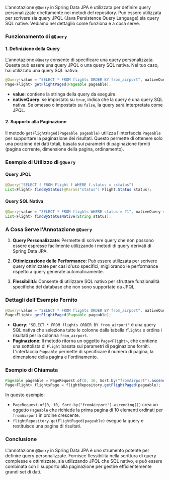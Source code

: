 L'annotazione `@Query` in Spring Data JPA è utilizzata per definire query personalizzate direttamente nei metodi del repository. Può essere utilizzata per scrivere sia query JPQL (Java Persistence Query Language) sia query SQL native. Vediamo nel dettaglio come funziona e a cosa serve.

### Funzionamento di `@Query`

#### 1. Definizione della Query

L'annotazione `@Query` consente di specificare una query personalizzata. Questa può essere una query JPQL o una query SQL nativa. Nel tuo caso, hai utilizzato una query SQL nativa:

```java
@Query(value = "SELECT * FROM flights ORDER BY from_airport", nativeQuery = true)
Page<Flight> getFlightPaged(Pageable pageable);
```

- **value**: contiene la stringa della query da eseguire.
- **nativeQuery**: se impostato su `true`, indica che la query è una query SQL nativa. Se omesso o impostato su `false`, la query sarà interpretata come JPQL.

#### 2. Supporto alla Paginazione

Il metodo `getFlightPaged(Pageable pageable)` utilizza l'interfaccia `Pageable` per supportare la paginazione dei risultati. Questo permette di ottenere solo una porzione dei dati totali, basata sui parametri di paginazione forniti (pagina corrente, dimensione della pagina, ordinamento).

### Esempio di Utilizzo di `@Query`

#### Query JPQL

```java
@Query("SELECT f FROM Flight f WHERE f.status = :status")
List<Flight> findByStatus(@Param("status") Flight.Status status);
```

#### Query SQL Nativa

```java
@Query(value = "SELECT * FROM flights WHERE status = ?1", nativeQuery = true)
List<Flight> findByStatusNative(String status);
```

### A Cosa Serve l'Annotazione `@Query`

1. **Query Personalizzate**: Permette di scrivere query che non possono essere espresse facilmente utilizzando i metodi di query derivati di Spring Data JPA.
   
2. **Ottimizzazione delle Performance**: Può essere utilizzata per scrivere query ottimizzate per casi d'uso specifici, migliorando le performance rispetto a query generate automaticamente.

3. **Flessibilità**: Consente di utilizzare SQL nativo per sfruttare funzionalità specifiche del database che non sono supportate da JPQL.

### Dettagli dell'Esempio Fornito

```java
@Query(value = "SELECT * FROM flights ORDER BY from_airport", nativeQuery = true)
Page<Flight> getFlightPaged(Pageable pageable);
```

- **Query**: `"SELECT * FROM flights ORDER BY from_airport"` è una query SQL nativa che seleziona tutte le colonne dalla tabella `flights` e ordina i risultati per la colonna `from_airport`.
- **Paginazione**: Il metodo ritorna un oggetto `Page<Flight>`, che contiene una sottolista di `Flight` basata sui parametri di paginazione forniti. L'interfaccia `Pageable` permette di specificare il numero di pagina, la dimensione della pagina e l'ordinamento.

### Esempio di Chiamata

```java
Pageable pageable = PageRequest.of(0, 10, Sort.by("fromAirport").ascending());
Page<Flight> flightsPage = flightRepository.getFlightPaged(pageable);
```

In questo esempio:
- `PageRequest.of(0, 10, Sort.by("fromAirport").ascending())` crea un oggetto `Pageable` che richiede la prima pagina di 10 elementi ordinati per `fromAirport` in ordine crescente.
- `flightRepository.getFlightPaged(pageable)` esegue la query e restituisce una pagina di risultati.

### Conclusione

L'annotazione `@Query` in Spring Data JPA è uno strumento potente per definire query personalizzate. Fornisce flessibilità nella scrittura di query complesse e ottimizzate, sia utilizzando JPQL che SQL nativo, e può essere combinata con il supporto alla paginazione per gestire efficientemente grandi set di dati.